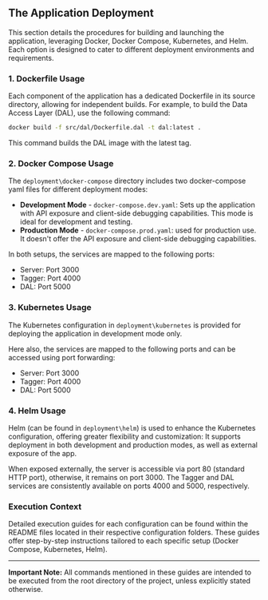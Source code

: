 ## The Application Deployment

This section details the procedures for building and launching the application, leveraging Docker, Docker Compose, Kubernetes, and Helm. Each option is designed to cater to different deployment environments and requirements.

### 1. Dockerfile Usage

Each component of the application has a dedicated Dockerfile in its source directory, allowing for independent builds. For example, to build the Data Access Layer (DAL), use the following command:

```bash
docker build -f src/dal/Dockerfile.dal -t dal:latest .
```

This command builds the DAL image with the latest tag.

### 2. Docker Compose Usage

The `deployment\docker-compose` directory includes two docker-compose yaml files for different deployment modes:

- **Development Mode** - `docker-compose.dev.yaml`: Sets up the application with API exposure and client-side debugging capabilities. This mode is ideal for development and testing.
- **Production Mode** - `docker-compose.prod.yaml`: used for production use. It doesn't offer the API exposure and client-side debugging capabilities.

In both setups, the services are mapped to the following ports:
- Server: Port 3000
- Tagger: Port 4000
- DAL: Port 5000

### 3. Kubernetes Usage

The Kubernetes configuration in `deployment\kubernetes` is provided for deploying the application in development mode only. 

Here also, the services are mapped to the following ports and can be accessed using port forwarding:
- Server: Port 3000
- Tagger: Port 4000
- DAL: Port 5000

### 4. Helm Usage

Helm (can be found in `deployment\helm`) is used to enhance the Kubernetes configuration, offering greater flexibility and customization: It supports deployment in both development and production modes, as well as external exposure of the app. 

When exposed externally, the server is accessible via port 80 (standard HTTP port), otherwise, it remains on port 3000. The Tagger and DAL services are consistently available on ports 4000 and 5000, respectively.

### Execution Context

Detailed execution guides for each configuration can be found within the README files located in their respective configuration folders. These guides offer step-by-step instructions tailored to each specific setup (Docker Compose, Kubernetes, Helm).

---

**Important Note:** All commands mentioned in these guides are intended to be executed from the root directory of the project, unless explicitly stated otherwise.

